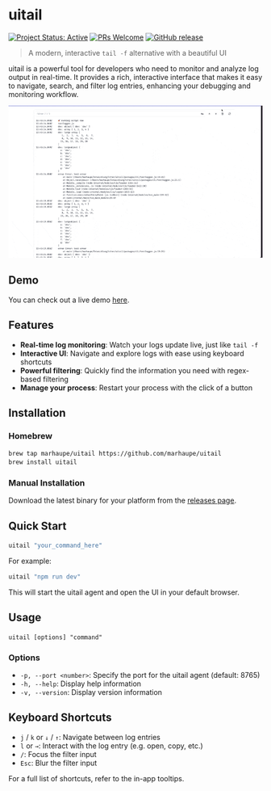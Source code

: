 # uitail

[![Project Status: Active](https://www.repostatus.org/badges/latest/active.svg)](https://www.repostatus.org/#active)
[![PRs Welcome](https://img.shields.io/badge/PRs-welcome-brightgreen.svg?style=flat-square)](http://makeapullrequest.com)
[![GitHub release](https://img.shields.io/github/release/marhaupe/uitail.svg)](https://github.com/marhaupe/uitail/releases/)

> A modern, interactive `tail -f` alternative with a beautiful UI

uitail is a powerful tool for developers who need to monitor and analyze log output in real-time. It provides a rich, interactive interface that makes it easy to navigate, search, and filter log entries, enhancing your debugging and monitoring workflow.

![uitail demo](.github/demo.gif)

## Demo

You can check out a live demo [here](https://uitail-demo.api.marhaupe.com).

## Features

- **Real-time log monitoring**: Watch your logs update live, just like `tail -f`
- **Interactive UI**: Navigate and explore logs with ease using keyboard shortcuts
- **Powerful filtering**: Quickly find the information you need with regex-based filtering
- **Manage your process**: Restart your process with the click of a button

## Installation

### Homebrew

```bash
brew tap marhaupe/uitail https://github.com/marhaupe/uitail
brew install uitail
```

### Manual Installation

Download the latest binary for your platform from the [releases page](https://github.com/marhaupe/uitail/releases).

## Quick Start

```bash
uitail "your_command_here"
```

For example:

```bash
uitail "npm run dev"
```

This will start the uitail agent and open the UI in your default browser.

## Usage

```
uitail [options] "command"
```

### Options

- `-p, --port <number>`: Specify the port for the uitail agent (default: 8765)
- `-h, --help`: Display help information
- `-v, --version`: Display version information

## Keyboard Shortcuts

- `j` / `k` or `↓` / `↑`: Navigate between log entries
- `l` or `→`: Interact with the log entry (e.g. open, copy, etc.)
- `/`: Focus the filter input
- `Esc`: Blur the filter input

For a full list of shortcuts, refer to the in-app tooltips.
